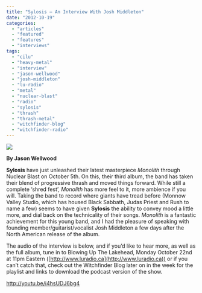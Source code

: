 ```yaml
---
title: "Sylosis – An Interview With Josh Middleton"
date: "2012-10-19"
categories: 
  - "articles"
  - "featured"
  - "features"
  - "interviews"
tags: 
  - "cilu"
  - "heavy-metal"
  - "interview"
  - "jason-wellwood"
  - "josh-middleton"
  - "lu-radio"
  - "metal"
  - "nuclear-blast"
  - "radio"
  - "sylosis"
  - "thrash"
  - "thrash-metal"
  - "witchfinder-blog"
  - "witchfinder-radio"
---
```


[![](http://www.hellbound.ca/wp-content/uploads/2012/10/Sylosis-Monolith-590x590.jpg)](http://www.hellbound.ca/2012/10/sylosis-an-interview-with-josh-middleton/booklet-12-seiten-qxp/)

**By Jason Wellwood**

**Sylosis** have just unleashed their latest masterpiece _Monolith_ through Nuclear Blast on October 5th. On this, their third album, the band has taken their blend of progressive thrash and moved things forward. While still a complete ‘shred fest’, _Monolith_ has more feel to it, more ambience if you will. Taking the band to record where giants have tread before (Monnow Valley Studio, which has housed Black Sabbath, Judas Priest and Rush to name a few) seems to have given **Sylosis** the ability to convey mood a little more, and dial back on the technicality of their songs. _Monolith_ is a fantastic achievement for this young band, and I had the pleasure of speaking with founding member/guitarist/vocalist Josh Middleton a few days after the North American release of the album.

The audio of the interview is below, and if you’d like to hear more, as well as the full album, tune in to Blowing Up The Lakehead, Monday October 22nd at 11pm Eastern ([http://www.luradio.ca](http://www.luradio.ca)) or if you can’t catch that, check out the Witchfinder Blog later on in the week for the playlist and links to download the podcast version of the show.

http://youtu.be/i4hsUDJ6bg4
